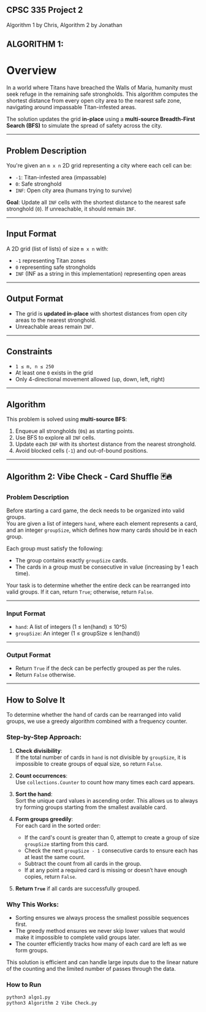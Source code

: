 ## CPSC 335 Project 2

Algorithm 1 by Chris, Algorithm 2 by Jonathan

## ALGORITHM 1: 
# Overview

In a world where Titans have breached the Walls of Maria, humanity must seek refuge in the remaining safe strongholds. This algorithm computes the shortest distance from every open city area to the nearest safe zone, navigating around impassable Titan-infested areas.

The solution updates the grid **in-place** using a **multi-source Breadth-First Search (BFS)** to simulate the spread of safety across the city.

---

## Problem Description

You're given an `m x n` 2D grid representing a city where each cell can be:

- `-1`: Titan-infested area (impassable)
- `0`: Safe stronghold
- `INF`: Open city area (humans trying to survive)

**Goal**: Update all `INF` cells with the shortest distance to the nearest safe stronghold (`0`). If unreachable, it should remain `INF`.

---

## Input Format

A 2D grid (list of lists) of size `m x n` with:

- `-1` representing Titan zones  
- `0` representing safe strongholds  
- `INF` (INF as a string in this implementation) representing open areas  

---

## Output Format

- The grid is **updated in-place** with shortest distances from open city areas to the nearest stronghold.
- Unreachable areas remain `INF`.

---

## Constraints

- `1 ≤ m, n ≤ 250`
- At least one `0` exists in the grid
- Only 4-directional movement allowed (up, down, left, right)

---

## Algorithm

This problem is solved using **multi-source BFS**:

1. Enqueue all strongholds (`0`s) as starting points.
2. Use BFS to explore all `INF` cells.
3. Update each `INF` with its shortest distance from the nearest stronghold.
4. Avoid blocked cells (`-1`) and out-of-bound positions.

---

## Algorithm 2: Vibe Check - Card Shuffle 🃏🔥

### Problem Description

Before starting a card game, the deck needs to be organized into valid groups.  
You are given a list of integers `hand`, where each element represents a card, and an integer `groupSize`, which defines how many cards should be in each group.

Each group must satisfy the following:
- The group contains exactly `groupSize` cards.
- The cards in a group must be consecutive in value (increasing by 1 each time).

Your task is to determine whether the entire deck can be rearranged into valid groups. If it can, return `True`; otherwise, return `False`.

---

### Input Format

- `hand`: A list of integers (1 ≤ len(hand) ≤ 10^5)
- `groupSize`: An integer (1 ≤ groupSize ≤ len(hand))

---

### Output Format

- Return `True` if the deck can be perfectly grouped as per the rules.
- Return `False` otherwise.

---
## How to Solve It

To determine whether the hand of cards can be rearranged into valid groups, we use a greedy algorithm combined with a frequency counter.

### Step-by-Step Approach:

1. **Check divisibility**:  
   If the total number of cards in `hand` is not divisible by `groupSize`, it is impossible to create groups of equal size, so return `False`.

2. **Count occurrences**:  
   Use `collections.Counter` to count how many times each card appears.

3. **Sort the hand**:  
   Sort the unique card values in ascending order. This allows us to always try forming groups starting from the smallest available card.

4. **Form groups greedily**:  
   For each card in the sorted order:
   - If the card's count is greater than 0, attempt to create a group of size `groupSize` starting from this card.
   - Check the next `groupSize - 1` consecutive cards to ensure each has at least the same count.
   - Subtract the count from all cards in the group.
   - If at any point a required card is missing or doesn’t have enough copies, return `False`.

5. **Return `True`** if all cards are successfully grouped.

### Why This Works:

- Sorting ensures we always process the smallest possible sequences first.
- The greedy method ensures we never skip lower values that would make it impossible to complete valid groups later.
- The counter efficiently tracks how many of each card are left as we form groups.

This solution is efficient and can handle large inputs due to the linear nature of the counting and the limited number of passes through the data.
### How to Run

```bash
python3 algo1.py
python3 Algorithm 2 Vibe Check.py
```